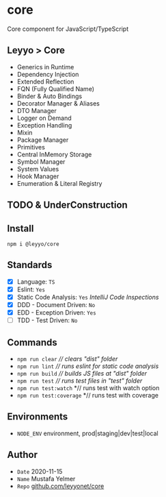 # core
Core component for JavaScript/TypeScript

## Leyyo > Core
- Generics in Runtime
- Dependency Injection
- Extended Reflection
- FQN (Fully Qualified Name)
- Binder & Auto Bindings
- Decorator Manager & Aliases
- DTO Manager
- Logger on Demand
- Exception Handling
- Mixin
- Package Manager
- Primitives
- Central InMemory Storage
- Symbol Manager
- System Values
- Hook Manager
- Enumeration & Literal Registry

## TODO & UnderConstruction

## Install
``npm i @leyyo/core``

## Standards
- [x] Language: `TS`
- [x] Eslint: `Yes`
- [x] Static Code Analysis: `Yes` *IntelliJ Code Inspections*
- [x] DDD - Document Driven: `No`
- [x] EDD - Exception Driven: `Yes`
- [ ] TDD - Test Driven: `No`

## Commands
- ``npm run clear`` *// clears "dist" folder*
- ``npm run lint`` *// runs eslint for static code analysis*
- ``npm run build`` *// builds JS files at "dist" folder*
- ``npm run test`` *// runs test files in "test" folder*
- ``npm run test:watch`` *// runs test with watch option
- ``npm run test:coverage`` *// runs test with coverage

## Environments
- `NODE_ENV` environment, prod|staging|dev|test|local

## Author
- `Date` 2020-11-15
- `Name` Mustafa Yelmer
- `Repo` [github.com/leyyonet/core](https://github.com/leyyonet/core)
